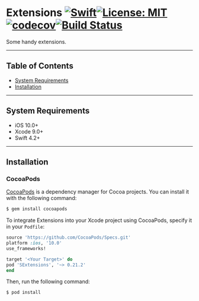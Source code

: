 # Extensions  [![Swift](https://img.shields.io/badge/swfit-4.2-green.svg)](https://swift.org/blog/swift-4-2-released/)[![License: MIT](https://img.shields.io/badge/License-MIT-green.svg)](https://opensource.org/licenses/MIT)[![codecov](https://codecov.io/gh/inSummertime/SExtensions/branch/master/graph/badge.svg)](https://codecov.io/gh/inSummertime/SExtensions)[![Build Status](https://travis-ci.org/inSummertime/SExtensions.svg?branch=master)](https://travis-ci.org/inSummertime/SExtensions)

Some handy extensions.

---

## Table of Contents
* [System Requirements](#system-requirements)
* [Installation](#installation)

---

## System Requirements

- iOS 10.0+
- Xcode 9.0+
- Swift 4.2+

---

## Installation

### CocoaPods

[CocoaPods](http://cocoapods.org) is a dependency manager for Cocoa projects. You can install it with the following command:

```bash
$ gem install cocoapods
```

To integrate Extensions into your Xcode project using CocoaPods, specify it in your `Podfile`:

```ruby
source 'https://github.com/CocoaPods/Specs.git'
platform :ios, '10.0'
use_frameworks!

target '<Your Target>' do
pod 'SExtensions', '~> 0.21.2'
end
```

Then, run the following command:

```bash
$ pod install
```
